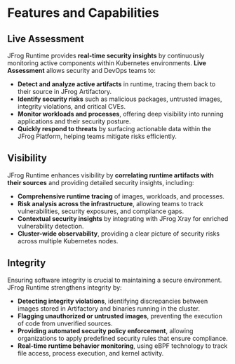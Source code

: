 # Features and Capabilities

## Live Assessment

JFrog Runtime provides **real-time security insights** by continuously monitoring active components within Kubernetes environments. **Live Assessment** allows security and DevOps teams to:

* **Detect and analyze active artifacts** in runtime, tracing them back to their source in JFrog Artifactory.
* **Identify security risks** such as malicious packages, untrusted images, integrity violations, and critical CVEs.
* **Monitor workloads and processes**, offering deep visibility into running applications and their security posture.
* **Quickly respond to threats** by surfacing actionable data within the JFrog Platform, helping teams mitigate risks efficiently.

## Visibility

JFrog Runtime enhances visibility by **correlating runtime artifacts with their sources** and providing detailed security insights, including:

* **Comprehensive runtime tracing** of images, workloads, and processes.
* **Risk analysis across the infrastructure**, allowing teams to track vulnerabilities, security exposures, and compliance gaps.
* **Contextual security insights** by integrating with JFrog Xray for enriched vulnerability detection.
* **Cluster-wide observability**, providing a clear picture of security risks across multiple Kubernetes nodes.

## Integrity

Ensuring software integrity is crucial to maintaining a secure environment. JFrog Runtime strengthens integrity by:

* **Detecting integrity violations**, identifying discrepancies between images stored in Artifactory and binaries running in the cluster.
* **Flagging unauthorized or untrusted images**, preventing the execution of code from unverified sources.
* **Providing automated security policy enforcement**, allowing organizations to apply predefined security rules that ensure compliance.
* **Real-time runtime behavior monitoring**, using eBPF technology to track file access, process execution, and kernel activity.

